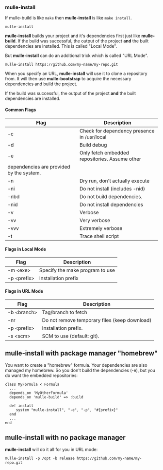 ### mulle-install


If mulle-build is like `make` then **mulle-install** is like `make install`.

```
mulle-install
```

**mulle-install** builds your project and it's dependencies
first just like **mulle-build**. If the build was successful, the output of
the project **and** the built dependencies are installed.
This is called "Local Mode".

But **mulle-install** can do an additional trick which is called "URL Mode".

```
mulle-install https://github.com/my-name/my-repo.git
```

When you specify an URL, **mulle-install** will use it to clone a repository
from. It will then use **mulle-bootstrap** to acquire the necessary
dependencies and build the project.

If the build was successful, the output of the project **and** the built
dependencies are installed.



#### Common Flags

Flag        | Description                                   |
------------|-----------------------------------------------|
-c          | Check for dependency presence in /usr/local   |
-d          | Build debug                                   |
-e          | Only fetch embedded repositories. Assume other
dependencies are provided by the system.                    |
-n          | Dry run, don't actually execute               |
-ni         | Do not install (includes -nid)                |
-nbd        | Do not build dependencies.                    |
-nid        | Do not install dependencies                   |
-v          | Verbose                                       |
-vv         | Very verbose                                  |
-vvv        | Extremely verbose                             |
-t          | Trace shell script                            |



#### Flags in Local Mode

Flag              | Description                                   |
------------------|-----------------------------------------------|
-m &lt;exe&gt;    | Specify the make program to use               |
-p &lt;prefix&gt; | Installation prefix                           |



#### Flags in URL Mode

Flag              |  Description                                  |
------------------|-----------------------------------------------|
-b &lt;branch&gt; | Tag/branch to fetch                           |
-nr               | Do not remove temporary files (keep download) |
-p &lt;prefix&gt; | Installation prefix.                          |
-s &lt;scm&gt;    | SCM to use (default: git).                    |



## mulle-install with package manager "homebrew"

You want to create a "homebrew" formula. Your dependencies are also managed
my homebrew. So you don't build the dependencies (-e), but you do want the
embedded repositories:

```
class MyFormula < Formula
  ...
  depends_on 'MyOtherFormula'
  depends_on 'mulle-build' => :build

  def install
     system "mulle-install", "-e", "-p", "#{prefix}"
  end
  ...
end
```

## mulle-install with no package manager

**mulle-install** will do it all for you in URL mode:

```
mulle-install -p /opt -b release https://github.com/my-name/my-repo.git
```




